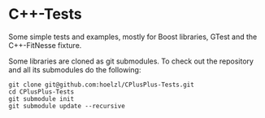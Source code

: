 C++-Tests
=========

Some simple tests and examples, mostly for Boost libraries, GTest and the
C++-FitNesse fixture.

Some libraries are cloned as git submodules. To check out the repository and
all its submodules do the following:

    git clone git@github.com:hoelzl/CPlusPlus-Tests.git
    cd CPlusPlus-Tests
    git submodule init
    git submodule update --recursive

